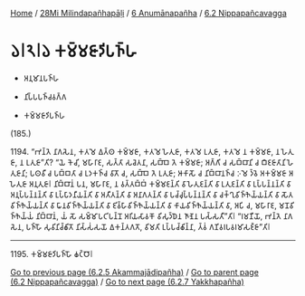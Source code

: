 
[Home](/) / [28Mi Milindapañhapāḷi](../../../28Mi.md) / [6 Anumānapañha](../../6.md) / [6.2 Nippapañcavagga](../6.2.md)

# 𑁬𑁇𑁨𑁇𑁬 𑀓𑀫𑁆𑀫𑀚𑀸𑀤𑀺𑀧𑀜𑁆𑀳

* 𑀅𑀦𑀼𑀫𑀸𑀦𑀧𑀜𑁆𑀳

* 𑀦𑀺𑀧𑁆𑀧𑀧𑀜𑁆𑀘𑀯𑀕𑁆𑀕

* 𑀓𑀫𑁆𑀫𑀚𑀸𑀤𑀺𑀧𑀜𑁆𑀳

(185.)

1194\. “𑀪𑀦𑁆𑀢𑁂 𑀦𑀸𑀕𑀲𑁂𑀦, 𑀓𑀢𑀫𑁂 𑀏𑀢𑁆𑀣 𑀓𑀫𑁆𑀫𑀚𑀸, 𑀓𑀢𑀫𑁂 𑀳𑁂𑀢𑀼𑀚𑀸, 𑀓𑀢𑀫𑁂 𑀉𑀢𑀼𑀚𑀸, 𑀓𑀢𑀫𑁂 𑀦 𑀓𑀫𑁆𑀫𑀚𑀸, 𑀦 𑀳𑁂𑀢𑀼𑀚𑀸, 𑀦 𑀉𑀢𑀼𑀚𑀸”𑀢𑀺? “𑀬𑁂 𑀓𑁂𑀘𑀺, 𑀫𑀳𑀸𑀭𑀸𑀚, 𑀲𑀢𑁆𑀢𑀸 𑀲𑀘𑁂𑀢𑀦𑀸, 𑀲𑀩𑁆𑀩𑁂 𑀢𑁂 𑀓𑀫𑁆𑀫𑀚𑀸; 𑀅𑀕𑁆𑀕𑀺 𑀘 𑀲𑀩𑁆𑀩𑀸𑀦𑀺 𑀘 𑀩𑀻𑀚𑀚𑀸𑀢𑀸𑀦𑀺 𑀳𑁂𑀢𑀼𑀚𑀸𑀦𑀺; 𑀧𑀣𑀯𑀻 𑀘 𑀧𑀩𑁆𑀩𑀢𑀸 𑀘 𑀉𑀤𑀓𑀜𑁆𑀘 𑀯𑀸𑀢𑁄 𑀘, 𑀲𑀩𑁆𑀩𑁂 𑀢𑁂 𑀉𑀢𑀼𑀚𑀸; 𑀆𑀓𑀸𑀲𑁄 𑀘 𑀦𑀺𑀩𑁆𑀩𑀸𑀦𑀜𑁆𑀘 𑀇𑀫𑁂 𑀤𑁆𑀯𑁂 𑀅𑀓𑀫𑁆𑀫𑀚𑀸 𑀅𑀳𑁂𑀢𑀼𑀚𑀸 𑀅𑀦𑀼𑀢𑀼𑀚𑀸𑁇 𑀦𑀺𑀩𑁆𑀩𑀸𑀦𑀁 𑀧𑀦, 𑀫𑀳𑀸𑀭𑀸𑀚, 𑀦 𑀯𑀢𑁆𑀢𑀩𑁆𑀩𑀁 𑀓𑀫𑁆𑀫𑀚𑀦𑁆𑀢𑀺 𑀯𑀸 𑀳𑁂𑀢𑀼𑀚𑀦𑁆𑀢𑀺 𑀯𑀸 𑀉𑀢𑀼𑀚𑀦𑁆𑀢𑀺 𑀯𑀸 𑀉𑀧𑁆𑀧𑀦𑁆𑀦𑀦𑁆𑀢𑀺 𑀯𑀸 𑀅𑀦𑀼𑀧𑁆𑀧𑀦𑁆𑀦𑀦𑁆𑀢𑀺 𑀯𑀸 𑀉𑀧𑁆𑀧𑀸𑀤𑀦𑀻𑀬𑀦𑁆𑀢𑀺 𑀯𑀸 𑀅𑀢𑀻𑀢𑀦𑁆𑀢𑀺 𑀯𑀸 𑀅𑀦𑀸𑀕𑀢𑀦𑁆𑀢𑀺 𑀯𑀸 𑀧𑀘𑁆𑀘𑀼𑀧𑁆𑀧𑀦𑁆𑀦𑀦𑁆𑀢𑀺 𑀯𑀸 𑀘𑀓𑁆𑀔𑀼𑀯𑀺𑀜𑁆𑀜𑁂𑀬𑁆𑀬𑀦𑁆𑀢𑀺 𑀯𑀸 𑀲𑁄𑀢𑀯𑀺𑀜𑁆𑀜𑁂𑀬𑁆𑀬𑀦𑁆𑀢𑀺 𑀯𑀸 𑀖𑀸𑀦𑀯𑀺𑀜𑁆𑀜𑁂𑀬𑁆𑀬𑀦𑁆𑀢𑀺 𑀯𑀸 𑀚𑀺𑀯𑁆𑀳𑀸𑀯𑀺𑀜𑁆𑀜𑁂𑀬𑁆𑀬𑀦𑁆𑀢𑀺 𑀯𑀸 𑀓𑀸𑀬𑀯𑀺𑀜𑁆𑀜𑁂𑀬𑁆𑀬𑀦𑁆𑀢𑀺 𑀯𑀸, 𑀅𑀧𑀺 𑀘, 𑀫𑀳𑀸𑀭𑀸𑀚, 𑀫𑀦𑁄𑀯𑀺𑀜𑁆𑀜𑁂𑀬𑁆𑀬𑀁 𑀦𑀺𑀩𑁆𑀩𑀸𑀦𑀁, 𑀬𑀁 𑀲𑁄 𑀲𑀫𑁆𑀫𑀸𑀧𑀝𑀺𑀧𑀦𑁆𑀦𑁄 𑀅𑀭𑀺𑀬𑀲𑀸𑀯𑀓𑁄 𑀯𑀺𑀲𑀼𑀤𑁆𑀥𑁂𑀦 𑀜𑀸𑀡𑁂𑀦 𑀧𑀲𑁆𑀲𑀢𑀻”𑀢𑀺𑁇 “𑀭𑀫𑀡𑀻𑀬𑁄, 𑀪𑀦𑁆𑀢𑁂 𑀦𑀸𑀕𑀲𑁂𑀦, 𑀧𑀜𑁆𑀳𑁄 𑀲𑀼𑀯𑀺𑀦𑀺𑀘𑁆𑀙𑀺𑀢𑁄 𑀦𑀺𑀲𑁆𑀲𑀁𑀲𑀬𑁄 𑀏𑀓𑀦𑁆𑀢𑀕𑀢𑁄, 𑀯𑀺𑀫𑀢𑀺 𑀉𑀧𑁆𑀧𑀘𑁆𑀙𑀺𑀦𑁆𑀦𑀸, 𑀢𑁆𑀯𑀁 𑀕𑀡𑀺𑀯𑀭𑀧𑀯𑀭𑀫𑀸𑀲𑀚𑁆𑀚𑀸”𑀢𑀺𑁇

---

1195\. 𑀓𑀫𑁆𑀫𑀚𑀸𑀤𑀺𑀧𑀜𑁆𑀳𑁄 𑀙𑀝𑁆𑀞𑁄𑁇



[Go to previous page (6.2.5 Akammajādipañha)](6.2.5.md) / [Go to parent page (6.2 Nippapañcavagga)](../6.2.md) / [Go to next page (6.2.7 Yakkhapañha)](6.2.7.md)


